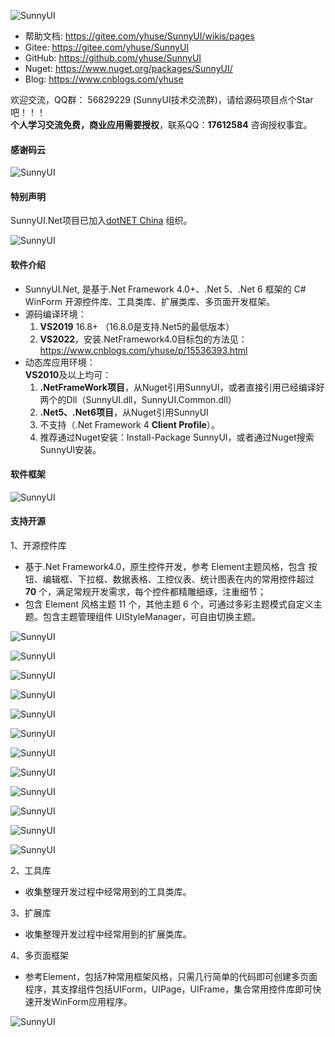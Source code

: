 ![SunnyUI](https://img1.dotnet9.com/2020/12/0401.png)

- 帮助文档: https://gitee.com/yhuse/SunnyUI/wikis/pages
- Gitee:  https://gitee.com/yhuse/SunnyUI
- GitHub: https://github.com/yhuse/SunnyUI
- Nuget:  https://www.nuget.org/packages/SunnyUI/ 
- Blog:   https://www.cnblogs.com/yhuse

欢迎交流，QQ群： 56829229  (SunnyUI技术交流群)，请给源码项目点个Star吧！！！  
**个人学习交流免费，商业应用需要授权**，联系QQ：**17612584** 咨询授权事宜。  

#### 感谢码云

![SunnyUI](https://img1.dotnet9.com/2020/12/0402.png)
    
#### 特别声明

SunnyUI.Net项目已加入[dotNET China](https://gitee.com/dotnetchina) 组织。

![SunnyUI](https://img1.dotnet9.com/2020/12/0403.png)

#### 软件介绍
- SunnyUI.Net, 是基于.Net Framework 4.0+、.Net 5、.Net 6 框架的 C# WinForm 开源控件库、工具类库、扩展类库、多页面开发框架。
- 源码编译环境：    
  1. **VS2019** 16.8+ （16.8.0是支持.Net5的最低版本）    
  2. **VS2022**，安装.NetFramework4.0目标包的方法见：https://www.cnblogs.com/yhuse/p/15536393.html    
- 动态库应用环境：    
  **VS2010**及以上均可：    
  1. **.NetFrameWork项目**，从Nuget引用SunnyUI，或者直接引用已经编译好两个的Dll（SunnyUI.dll，SunnyUI.Common.dll）   
  2. **.Net5、.Net6项目**，从Nuget引用SunnyUI    
  3. 不支持（.Net Framework 4 **Client Profile**）。    
  4. 推荐通过Nuget安装：Install-Package SunnyUI，或者通过Nuget搜索SunnyUI安装。    
    
#### 软件框架

![SunnyUI](https://img1.dotnet9.com/2020/12/0404.png)

#### 支持开源

1、开源控件库  

  - 基于.Net Framework4.0，原生控件开发，参考 Element主题风格，包含 按钮、编辑框、下拉框、数据表格、工控仪表、统计图表在内的常用控件超过  **70** 个，满足常规开发需求，每个控件都精雕细琢，注重细节；  
  - 包含 Element 风格主题 11 个，其他主题 6 个，可通过多彩主题模式自定义主题。包含主题管理组件 UIStyleManager，可自由切换主题。  

![SunnyUI](https://img1.dotnet9.com/2020/12/0405.png)

![SunnyUI](https://img1.dotnet9.com/2020/12/0406.png)

![SunnyUI](https://img1.dotnet9.com/2020/12/0407.png)

![SunnyUI](https://img1.dotnet9.com/2020/12/0408.png)

![SunnyUI](https://img1.dotnet9.com/2020/12/0409.png)

![SunnyUI](https://img1.dotnet9.com/2020/12/0410.png)

![SunnyUI](https://img1.dotnet9.com/2020/12/0411.png)

![SunnyUI](https://img1.dotnet9.com/2020/12/0412.png)

![SunnyUI](https://img1.dotnet9.com/2020/12/0413.png)

![SunnyUI](https://img1.dotnet9.com/2020/12/0414.png)

![SunnyUI](https://img1.dotnet9.com/2020/12/0415.png)

![SunnyUI](https://img1.dotnet9.com/2020/12/0416.png)

2、工具库

  - 收集整理开发过程中经常用到的工具类库。

3、扩展库

  - 收集整理开发过程中经常用到的扩展类库。

4、多页面框架

  - 参考Element，包括7种常用框架风格，只需几行简单的代码即可创建多页面程序，其支撑组件包括UIForm，UIPage，UIFrame，集合常用控件库即可快速开发WinForm应用程序。

![SunnyUI](https://img1.dotnet9.com/2020/12/0417.png)